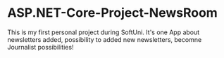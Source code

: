 # ASP.NET-Core-Project-NewsRoom
This is my first personal project during SoftUni.
It's one App about newsletters added, possibility to added new newsletters, becomne Journalist possibilities!
